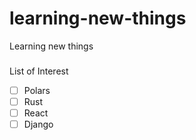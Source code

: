 # learning-new-things
Learning new things

### 
List of Interest
- [ ] Polars
- [ ] Rust
- [ ] React
- [ ] Django